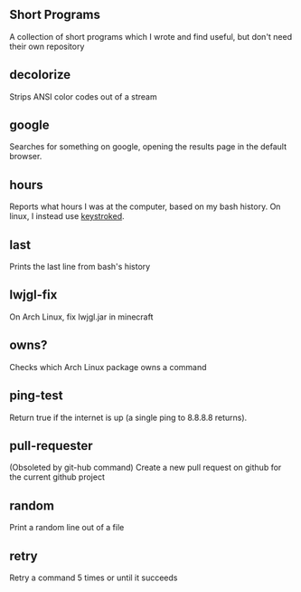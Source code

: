Short Programs
---

A collection of short programs which I wrote and find useful, but don't need their own repository

decolorize
---
Strips ANSI color codes out of a stream

google
---
Searches for something on google, opening the results page in the default browser.

hours
---
Reports what hours I was at the computer, based on my bash history. On linux, I instead use [keystroked](https://github.com/vanceza/keystroked).

last
---
Prints the last line from bash's history

lwjgl-fix
---
On Arch Linux, fix lwjgl.jar in minecraft

owns?
---
Checks which Arch Linux package owns a command

ping-test
---
Return true if the internet is up (a single ping to 8.8.8.8 returns).

pull-requester
---
(Obsoleted by git-hub command) Create a new pull request on github for the current github project

random
---
Print a random line out of a file

retry
---
Retry a command 5 times or until it succeeds
